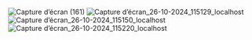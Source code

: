 ![Capture d’écran (161)](https://github.com/user-attachments/assets/91b7aa7f-60b0-4867-bfb7-2c09f22e3575)
![Capture d’écran_26-10-2024_115129_localhost](https://github.com/user-attachments/assets/ae1fa788-3bb3-4299-a599-1f891e69579e)
![Capture d’écran_26-10-2024_115150_localhost](https://github.com/user-attachments/assets/74ccd490-e683-41e4-85f1-9c482c7597f4)
![Capture d’écran_26-10-2024_115220_localhost](https://github.com/user-attachments/assets/a983ae0c-1eb1-4c71-bd4c-01328cec8e9c)
